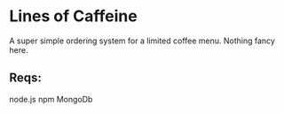 Lines of Caffeine
==================

A super simple ordering system for a limited coffee menu. Nothing fancy here.

Reqs:
------
node.js
npm
MongoDb
